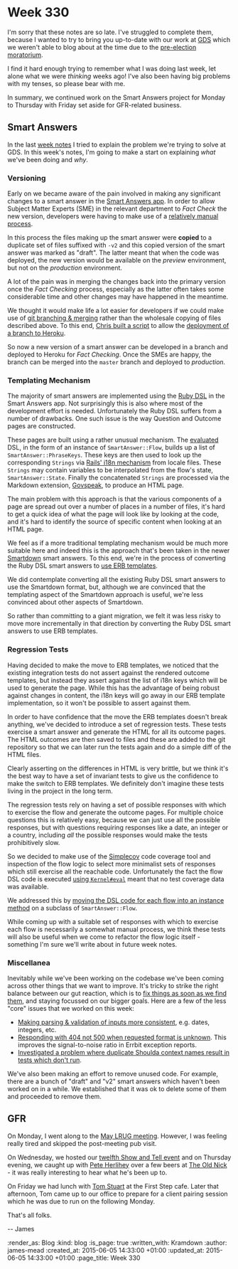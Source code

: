 Week 330
========

I'm sorry that these notes are so late. I've struggled to complete them, because I wanted to try to bring you up-to-date with our work at [GDS][] which we weren't able to blog about at the time due to the [pre-election moratorium][].

I find it hard enough trying to remember what I was doing last week, let alone what we were *thinking* weeks ago! I've also been having big problems with my tenses, so please bear with me.

In summary, we continued work on the Smart Answers project for Monday to Thursday with Friday set aside for GFR-related business.

## Smart Answers

In the last [week notes][previous-week-notes] I tried to explain the problem we're trying to solve at GDS. In this week's notes, I'm going to make a start on explaining *what* we've been doing and *why*.

### Versioning

Early on we became aware of the pain involved in making any significant changes to a smart answer in the [Smart Answers app][]. In order to allow Subject Matter Experts (SME) in the relevant department to *Fact Check* the new version, developers were having to make use of a [relatively manual process][smart-answer-making-bigger-changes].

In this process the files making up the smart answer were **copied** to a duplicate set of files suffixed with `-v2` and this copied version of the smart answer was marked as "draft". The latter meant that when the code was deployed, the new version would be available on the *preview* environment, but not on the *production* environment.

A lot of the pain was in merging the changes back into the primary version once the *Fact Checking* process, especially as the latter often takes some considerable time and other changes may have happened in the meantime.

We thought it would make life a lot easier for developers if we could make use of [git branching & merging][] rather than the wholesale copying of files described above. To this end, [Chris built a script][deploy-to-heroku-pr] to allow the [deployment of a branch to Heroku][deploying-to-heroku].

So now a new version of a smart answer can be developed in a branch and deployed to Heroku for *Fact Checking*. Once the SMEs are happy, the branch can be merged into the `master` branch and deployed to *production*.

### Templating Mechanism

The majority of smart answers are implemented using the [Ruby DSL][smart-answers-ruby-dsl] in the Smart Answers app. Not surprisingly this is also where most of the development effort is needed. Unfortunately the Ruby DSL suffers from a number of drawbacks. One such issue is the way Question and Outcome pages are constructed.

These pages are built using a rather unusual mechanism. The [evaluated][kernel-eval] DSL, in the form of an instance of `SmartAnswer::Flow`, builds up a list of `SmartAnswer::PhraseKeys`. These keys are then used to look up the corresponding `Strings` via [Rails' i18n mechanism][Rails i18n] from locale files.  These `Strings` may contain variables to be interpolated from the flow's state, `SmartAnswer::State`. Finally the concatenated `Strings` are processed via the Markdown extension, [Govspeak][], to produce an HTML page.

The main problem with this approach is that the various components of a page are spread out over a number of places in a number of files, it's hard to get a quick idea of what the page will look like by looking at the code, and it's hard to identify the source of specific content when looking at an HTML page.

We feel as if a more traditional templating mechanism would be much more suitable here and indeed this is the approach that's been taken in the newer [Smartdown][] smart answers. To this end, we're in the process of converting the Ruby DSL smart answers to [use ERB templates][smart-answer-example-erb-templates].

We did contemplate converting all the existing Ruby DSL smart answers to use the Smartdown format, but, although we are convinced that the templating aspect of the Smartdown approach is useful, we're less convinced about other aspects of Smartdown.

So rather than committing to a giant migration, we felt it was less risky to move more incrementally in that direction by converting the Ruby DSL smart answers to use ERB templates.

### Regression Tests

Having decided to make the move to ERB templates, we noticed that the existing integration tests do not assert against the rendered outcome templates, but instead they assert against the list of i18n keys which will be used to generate the page. While this has the advantage of being robust against changes in content, the i18n keys will go away in our ERB template implementation, so it won't be possible to assert against them.

In order to have confidence that the move the ERB templates doesn't break anything, we've decided to introduce a set of regression tests. These tests exercise a smart answer and generate the HTML for all its outcome pages. The HTML outcomes are then saved to files and these are added to the git repository so that we can later run the tests again and do a simple diff of the HTML files.

Clearly asserting on the differences in HTML is very brittle, but we think it's the best way to have a set of invariant tests to give us the confidence to make the switch to ERB templates. We definitely don't imagine these tests living in the project in the long term.

The regression tests rely on having a set of possible responses with which to exercise the flow and generate the outcome pages. For multiple choice questions this is relatively easy, because we can just use all the possible responses, but with questions requiring responses like a date, an integer or a country, including *all* the possible responses would make the tests prohibitively slow.

So we decided to make use of the [Simplecov][] code coverage tool and inspection of the flow logic to select more minimalist sets of responses which still exercise all the reachable code. Unfortunately the fact the flow DSL code is executed [using `Kernel#eval`][smart-answer-flow-eval] meant that no test coverage data was available.

We addressed this by [moving the DSL code for each flow into an instance method][make-test-coverage-available-for-smart-answer-flows] on a subclass of `SmartAnswer::Flow`.

While coming up with a suitable set of responses with which to exercise each flow is necessarily a somewhat manual process, we think these tests will also be useful when we come to refactor the flow logic itself - something I'm sure we'll write about in future week notes.

### Miscellanea

Inevitably while we've been working on the codebase we've been coming across other things that we want to improve. It's tricky to strike the right balance between our gut reaction, which is to [fix things as soon as we find them][broken-window-theory], and staying focussed on our bigger goals. Here are a few of the less "core" issues that we worked on this week:

* [Making parsing & validation of inputs more consistent][pull-1629], e.g. dates, integers, etc.
* [Responding with 404 not 500 when requested format is unknown][pull-1640]. This improves the signal-to-noise ratio in Errbit exception reports.
* [Investigated a problem where duplicate Shoulda context names result in tests which don't run][issue-1626].

We've also been making an effort to remove unused code. For example, there are a bunch of "draft" and "v2" smart answers which haven't been worked on in a while. We established that it was ok to delete some of them and proceeded to remove them.

## GFR

On Monday, I went along to the [May LRUG meeting][]. However, I was feeling really tired and skipped the post-meeting pub visit.

On Wednesday, we hosted our [twelfth Show and Tell event][show-and-tell-12] and on Thursday evening, we caught up with [Pete Herlihey][] over a few beers at [The Old Nick][] - it was really interesting to hear what he's been up to.

On Friday we had lunch with [Tom Stuart][] at the First Step cafe. Later that afternoon, Tom came up to our office to prepare for a client pairing session which he was due to run on the following Monday.

That's all folks.

-- James


[pre-election moratorium]: https://gds.blog.gov.uk/2015/03/29/the-pre-election-period/
[previous-week-notes]: /week-329
[GDS]: https://www.gov.uk/government/organisations/government-digital-service
[Smart Answers app]: https://github.com/alphagov/smart-answers
[smart-answer-making-bigger-changes]: https://github.com/alphagov/smart-answers#making-bigger-changes
[git branching & merging]: https://git-scm.com/book/en/v2/Git-Branching-Basic-Branching-and-Merging
[deploy-to-heroku-pr]: https://github.com/alphagov/smart-answers/pull/1588
[deploying-to-heroku]: https://github.com/alphagov/smart-answers#deploying-to-heroku
[smart-answers-ruby-dsl]: https://github.com/alphagov/smart-answers/blob/master/lib/smart_answer_flows/README.md
[smart-answer-flow-eval]: https://github.com/alphagov/smart-answers/blob/de09148072c23f5c62079cf7bfbb38786cf09adc/lib/smart_answer/flow_registry.rb#L56
[Rails i18n]: http://guides.rubyonrails.org/i18n.html
[Govspeak]: https://github.com/alphagov/govspeak
[Smartdown]: https://github.com/alphagov/smartdown
[kernel-eval]: http://ruby-doc.org/core-2.2.2/Kernel.html#method-i-eval
[smart-answer-example-erb-templates]: https://github.com/alphagov/smart-answers/tree/e14b5b1872c7cb8ffae23f8e16fa8dc464049317/lib/smart_answer_flows/student-finance-calculator
[Simplecov]: https://github.com/colszowka/simplecov
[make-test-coverage-available-for-smart-answer-flows]: https://github.com/alphagov/smart-answers/commit/2910747663879e0b8d42fc32ff9fa41649ab49bf
[broken-window-theory]: http://en.wikipedia.org/wiki/Broken_windows_theory
[issue-1626]: https://github.com/alphagov/smart-answers/issues/1626
[pull-1629]: https://github.com/alphagov/smart-answers/pull/1629
[pull-1640]: https://github.com/alphagov/smart-answers/pull/1640
[May LRUG meeting]: http://lrug.org/meetings/2015/may/
[show-and-tell-12]: /show-and-tell-12
[Pete Herlihey]: https://twitter.com/yahoo_pete
[The Old Nick]: http://oldnickholborn.co.uk/
[Tom Stuart]: http://codon.com/


:render_as: Blog
:kind: blog
:is_page: true
:written_with: Kramdown
:author: james-mead
:created_at: 2015-06-05 14:33:00 +01:00
:updated_at: 2015-06-05 14:33:00 +01:00
:page_title: Week 330
